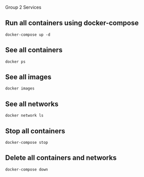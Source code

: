 Group 2 Services

## Run all containers using docker-compose
```
docker-compose up -d
```

## See all containers
```
docker ps
```

## See all images
```
docker images
```

## See all networks
```
docker network ls
```

## Stop all containers
```
docker-compose stop
```

## Delete all containers and networks
```
docker-compose down
```

